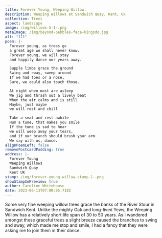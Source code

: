 ```yaml
---
title: Forever Young, Weeping Willow.
description: Weeping Willows at Sandwich Quay, Kent, Uk
collection: Trees
aspect: landscape
image: /img/willows-5-1-.png
metaImage: /img/beyond-pebbles-face-kingsdo.jpg
alt: "111"
poem: |-
  Forever young, as trees go
  a great age we shall never know.
  Forever young, we will stay
  and happily dance our years away.

  Supple limbs grace the ground
  Swing and sway, sweep around
  If we had toes or a nose,
  Sure, we could also touch those.

  At night when most are asleep
  We jig and thrash out a lively beat
  When the air calms and is still
  Maybe, just maybe 
  we will rest and chill

  Take a seat and rest awhile
  Hum a tune, that makes you smile
  If the tune is sad to hear
  we will weep away your tears,
  and if our branch should brush your arm
  We say with us, dance.
alignPoemLeft: false
removePostcardPadding: true
address: |-
  Forever Young 
  Weeping Willows
  Sandwich Quay
  Kent UK
stamp: /img/forever-young-willow-stamp-1-.png
showStampInPreview: true
author: Caroline Whitehouse
date: 2023-06-11T07:00:05.718Z
---
```

Some very fine weeping willow trees grace the banks of the River Stour in Sandwich Kent. Unlike the mighty Oak and long-lived Yews, the Weeping Willow has a relatively short life span of 30 to 50 years. As I wandered amongst these graceful trees a slight breeze caused the branches to swing and sway, which made me stop and smile, I had a fancy that they were asking me to join them in their dance.